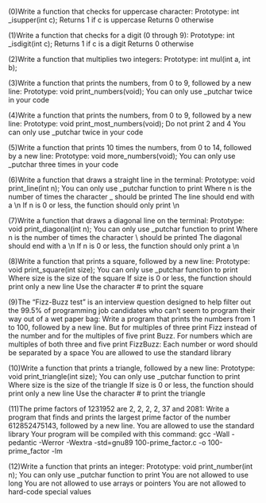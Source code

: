 (0)Write a function that checks for uppercase character:
Prototype: int _isupper(int c);
Returns 1 if c is uppercase
Returns 0 otherwise

(1)Write a function that checks for a digit (0 through 9):
Prototype: int _isdigit(int c);
Returns 1 if c is a digit
Returns 0 otherwise

(2)Write a function that multiplies two integers:
Prototype: int mul(int a, int b);

(3)Write a function that prints the numbers, from 0 to 9, followed by a new line:
Prototype: void print_numbers(void);
You can only use _putchar twice in your code

(4)Write a function that prints the numbers, from 0 to 9, followed by a new line:
Prototype: void print_most_numbers(void);
Do not print 2 and 4
You can only use _putchar twice in your code

(5)Write a function that prints 10 times the numbers, from 0 to 14, followed by a new line:
Prototype: void more_numbers(void);
You can only use _putchar three times in your code

(6)Write a function that draws a straight line in the terminal:
Prototype: void print_line(int n);
You can only use _putchar function to print
Where n is the number of times the character _ should be printed
The line should end with a \n
If n is 0 or less, the function should only print \n

(7)Write a function that draws a diagonal line on the terminal:
Prototype: void print_diagonal(int n);
You can only use _putchar function to print
Where n is the number of times the character \ should be printed
The diagonal should end with a \n
If n is 0 or less, the function should only print a \n

(8)Write a function that prints a square, followed by a new line:
Prototype: void print_square(int size);
You can only use _putchar function to print
Where size is the size of the square
If size is 0 or less, the function should print only a new line
Use the character # to print the square

(9)The “Fizz-Buzz test” is an interview question designed to help filter out the 99.5% of programming job candidates who can’t seem to program their way out of a wet paper bag:
Write a program that prints the numbers from 1 to 100, followed by a new line. But for multiples of three print Fizz instead of the number and for the multiples of five print Buzz. For numbers which are multiples of both three and five print FizzBuzz:
Each number or word should be separated by a space
You are allowed to use the standard library

(10)Write a function that prints a triangle, followed by a new line:
Prototype: void print_triangle(int size);
You can only use _putchar function to print
Where size is the size of the triangle
If size is 0 or less, the function should print only a new line
Use the character # to print the triangle

(11)The prime factors of 1231952 are 2, 2, 2, 2, 37 and 2081:
Write a program that finds and prints the largest prime factor of the number 612852475143, followed by a new line.
You are allowed to use the standard library
Your program will be compiled with this command: gcc -Wall -pedantic -Werror -Wextra -std=gnu89 100-prime_factor.c -o 100-prime_factor -lm

(12)Write a function that prints an integer:
Prototype: void print_number(int n);
You can only use _putchar function to print
You are not allowed to use long
You are not allowed to use arrays or pointers
You are not allowed to hard-code special values
